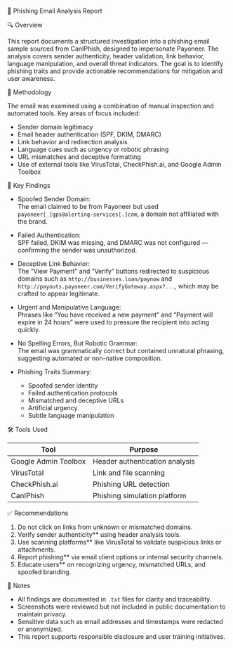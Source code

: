 📧 Phishing Email Analysis Report

🔍 Overview

This report documents a structured investigation into a phishing email sample sourced from CanIPhish, designed to impersonate Payoneer. The analysis covers sender authenticity, header validation, link behavior, language manipulation, and overall threat indicators. The goal is to identify phishing traits and provide actionable recommendations for mitigation and user awareness.

🧪 Methodology

The email was examined using a combination of manual inspection and automated tools. Key areas of focus included:

- Sender domain legitimacy  
- Email header authentication (SPF, DKIM, DMARC)  
- Link behavior and redirection analysis  
- Language cues such as urgency or robotic phrasing  
- URL mismatches and deceptive formatting  
- Use of external tools like VirusTotal, CheckPhish.ai, and Google Admin Toolbox

📌 Key Findings
 
- Spoofed Sender Domain:  
  The email claimed to be from Payoneer but used `payoneer[_]gps@alerting-services[.]com`, a domain not affiliated with the brand.

- Failed Authentication:  
  SPF failed, DKIM was missing, and DMARC was not configured — confirming the sender was unauthorized.

- Deceptive Link Behavior:  
  The “View Payment” and “Verify” buttons redirected to suspicious domains such as `http://businesses.loan/paynow` and `http://payouts.payoneer.com/VerifyGateway.aspx?...`, which may be crafted to appear legitimate.

- Urgent and Manipulative Language:  
  Phrases like “You have received a new payment” and “Payment will expire in 24 hours” were used to pressure the recipient into acting quickly.

- No Spelling Errors, But Robotic Grammar:  
  The email was grammatically correct but contained unnatural phrasing, suggesting automated or non-native composition.

- Phishing Traits Summary:
  - Spoofed sender identity  
  - Failed authentication protocols  
  - Mismatched and deceptive URLs  
  - Artificial urgency  
  - Subtle language manipulation

🛠️ Tools Used

| Tool                 | Purpose                              |
|----------------------|--------------------------------------|
| Google Admin Toolbox | Header authentication analysis       |
| VirusTotal           | Link and file scanning               |
| CheckPhish.ai        | Phishing URL detection               |
| CanIPhish            | Phishing simulation platform         |

✅ Recommendations

1. Do not click on links from unknown or mismatched domains.  
2. Verify sender authenticity** using header analysis tools.  
3. Use scanning platforms** like VirusTotal to validate suspicious links or attachments.  
4. Report phishing** via email client options or internal security channels.  
5. Educate users** on recognizing urgency, mismatched URLs, and spoofed branding.

🧾 Notes

- All findings are documented in `.txt` files for clarity and traceability.
- Screenshots were reviewed but not included in public documentation to maintain privacy.  
- Sensitive data such as email addresses and timestamps were redacted or anonymized.  
- This report supports responsible disclosure and user training initiatives.
